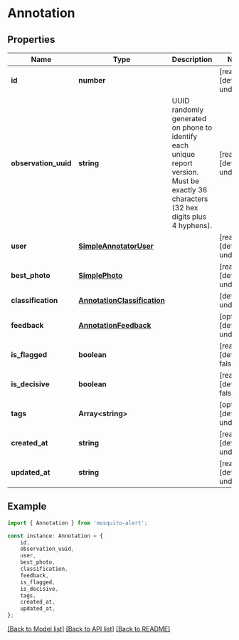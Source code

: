 # Annotation


## Properties

Name | Type | Description | Notes
------------ | ------------- | ------------- | -------------
**id** | **number** |  | [readonly] [default to undefined]
**observation_uuid** | **string** | UUID randomly generated on phone to identify each unique report version. Must be exactly 36 characters (32 hex digits plus 4 hyphens). | [readonly] [default to undefined]
**user** | [**SimpleAnnotatorUser**](SimpleAnnotatorUser.md) |  | [readonly] [default to undefined]
**best_photo** | [**SimplePhoto**](SimplePhoto.md) |  | [readonly] [default to undefined]
**classification** | [**AnnotationClassification**](AnnotationClassification.md) |  | [default to undefined]
**feedback** | [**AnnotationFeedback**](AnnotationFeedback.md) |  | [optional] [default to undefined]
**is_flagged** | **boolean** |  | [readonly] [default to false]
**is_decisive** | **boolean** |  | [readonly] [default to false]
**tags** | **Array&lt;string&gt;** |  | [optional] [default to undefined]
**created_at** | **string** |  | [readonly] [default to undefined]
**updated_at** | **string** |  | [readonly] [default to undefined]

## Example

```typescript
import { Annotation } from 'mosquito-alert';

const instance: Annotation = {
    id,
    observation_uuid,
    user,
    best_photo,
    classification,
    feedback,
    is_flagged,
    is_decisive,
    tags,
    created_at,
    updated_at,
};
```

[[Back to Model list]](../README.md#documentation-for-models) [[Back to API list]](../README.md#documentation-for-api-endpoints) [[Back to README]](../README.md)
